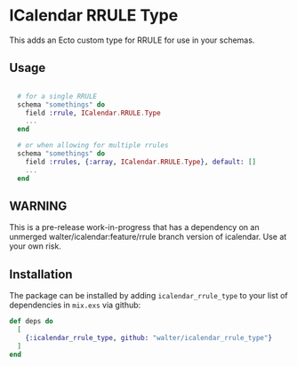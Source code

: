 # ICalendar RRULE Type

This adds an Ecto custom type for RRULE for use in your schemas.

## Usage

```Elixir

  # for a single RRULE
  schema "somethings" do
    field :rrule, ICalendar.RRULE.Type
    ...
  end

  # or when allowing for multiple rrules
  schema "somethings" do
    field :rrules, {:array, ICalendar.RRULE.Type}, default: []
    ...
  end

```

## WARNING

This is a pre-release work-in-progress that has a dependency on an
unmerged walter/icalendar:feature/rrule branch version of
icalendar. Use at your own risk.

## Installation

The package can be installed by adding `icalendar_rrule_type` to your
list of dependencies in `mix.exs` via github:

```elixir
def deps do
  [
    {:icalendar_rrule_type, github: "walter/icalendar_rrule_type"}
  ]
end
```
